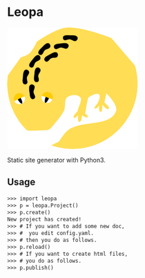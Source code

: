 # Leopa

<img src="./imgs/leopa.png" width=60% alt="leopa-logo">

Static site generator with Python3.

## Usage

```
>>> import leopa
>>> p = leopa.Project()
>>> p.create()
New project has created!
>>> # If you want to add some new doc,
>>> #  you edit config.yaml.
>>> # then you do as follows.
>>> p.reload()
>>> # If you want to create html files,
>>> # you do as follows.
>>> p.publish()
```
